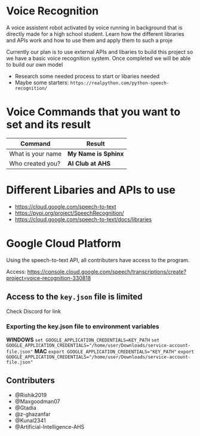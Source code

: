 # Voice Recognition
A voice assistent robot activated by voice running in background that is directly made for a high school student. Learn how the different libraries and APIs work and how to use them and apply them to such a proje

Currently our plan is to use external APIs and libaries to build this project so we have a basic voice recognition system. Once completed we will be able to build our own model 

- Research some needed process to start or libaries needed
- Maybe some starters: `https://realpython.com/python-speech-recognition/`

# Voice Commands that you want to set and its result

|Command|Result|
|-|-|
|What is your name|**My Name is Sphinx**|
|Who created you?|**AI Club at AHS**|


# Different Libaries and APIs to use
- https://cloud.google.com/speech-to-text
- https://pypi.org/project/SpeechRecognition/
- https://cloud.google.com/speech-to-text/docs/libraries

# Google Cloud Platform
Using the speech-to-text API, all contributers have access to the program. 

Access: https://console.cloud.google.com/speech/transcriptions/create?project=voice-recognition-330818

## Access to the `key.json` file is limited
Check Discord for link 

### Exporting the key.json file to environment variables

**WINDOWS**
`set GOOGLE_APPLICATION_CREDENTIALS=KEY_PATH`
`set GOOGLE_APPLICATION_CREDENTIALS="/home/user/Downloads/service-account-file.json"`
**MAC**
`export GOOGLE_APPLICATION_CREDENTIALS="KEY_PATH"`
`export GOOGLE_APPLICATION_CREDENTIALS="/home/user/Downloads/service-account-file.json"`
## Contributers

- @Rishik2019
- @Maxgoodman07
- @Gtadia
- @z-ghazanfar
- @Kunal2341
- @Artificial-Intelligence-AHS
